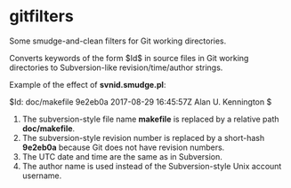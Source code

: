 # gitfilters
Some smudge-and-clean filters for Git working directories.

Converts keywords of the form &#x24;Id&#x24; in source files in Git working directories to Subversion-like revision/time/author strings.

Example of the effect of **svnid.smudge.pl**:

&#x24;Id: doc/makefile 9e2eb0a 2017-08-29 16:45:57Z Alan U. Kennington &#x24;

1. The subversion-style file name **makefile** is replaced by a relative path **doc/makefile**.
2. The subversion-style revision number is replaced by a short-hash **9e2eb0a** because Git does not have revision numbers.
3. The UTC date and time are the same as in Subversion.
4. The author name is used instead of the Subversion-style Unix account username.
